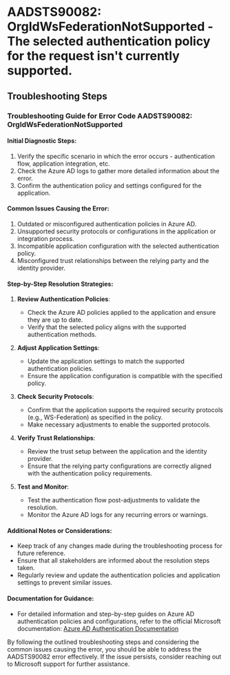 # AADSTS90082: OrgIdWsFederationNotSupported - The selected authentication policy for the request isn't currently supported.


## Troubleshooting Steps
### Troubleshooting Guide for Error Code AADSTS90082: OrgIdWsFederationNotSupported

#### Initial Diagnostic Steps:
1. Verify the specific scenario in which the error occurs - authentication flow, application integration, etc.
2. Check the Azure AD logs to gather more detailed information about the error.
3. Confirm the authentication policy and settings configured for the application.

#### Common Issues Causing the Error:
1. Outdated or misconfigured authentication policies in Azure AD.
2. Unsupported security protocols or configurations in the application or integration process.
3. Incompatible application configuration with the selected authentication policy.
4. Misconfigured trust relationships between the relying party and the identity provider.

#### Step-by-Step Resolution Strategies:
1. **Review Authentication Policies**:
    - Check the Azure AD policies applied to the application and ensure they are up to date.
    - Verify that the selected policy aligns with the supported authentication methods.

2. **Adjust Application Settings**:
    - Update the application settings to match the supported authentication policies.
    - Ensure the application configuration is compatible with the specified policy.

3. **Check Security Protocols**:
    - Confirm that the application supports the required security protocols (e.g., WS-Federation) as specified in the policy.
    - Make necessary adjustments to enable the supported protocols.

4. **Verify Trust Relationships**:
    - Review the trust setup between the application and the identity provider.
    - Ensure that the relying party configurations are correctly aligned with the authentication policy requirements.

5. **Test and Monitor**:
    - Test the authentication flow post-adjustments to validate the resolution.
    - Monitor the Azure AD logs for any recurring errors or warnings.

#### Additional Notes or Considerations:
- Keep track of any changes made during the troubleshooting process for future reference.
- Ensure that all stakeholders are informed about the resolution steps taken.
- Regularly review and update the authentication policies and application settings to prevent similar issues.

#### Documentation for Guidance:
- For detailed information and step-by-step guides on Azure AD authentication policies and configurations, refer to the official Microsoft documentation: [Azure AD Authentication Documentation](https://docs.microsoft.com/en-us/azure/active-directory/)
  
By following the outlined troubleshooting steps and considering the common issues causing the error, you should be able to address the AADSTS90082 error effectively. If the issue persists, consider reaching out to Microsoft support for further assistance.